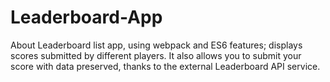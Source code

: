# Leaderboard-App
About Leaderboard list app, using webpack and ES6 features; displays scores submitted by different players. It also allows you to submit your score with data preserved, thanks to the external Leaderboard API service.
